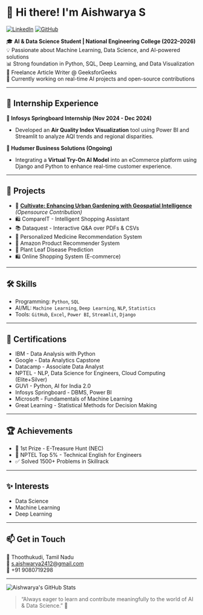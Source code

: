# 👋 Hi there! I'm Aishwarya S

[![LinkedIn](https://img.shields.io/badge/-LinkedIn-blue?logo=linkedin&style=flat-square)](https://www.linkedin.com/in/aishwarya-s-b99b90268/)
[![GitHub](https://img.shields.io/badge/-GitHub-black?logo=github&style=flat-square)](https://github.com/Aishwarya2422005)

🎓 **AI & Data Science Student | National Engineering College (2022–2026)**  
💡 Passionate about Machine Learning, Data Science, and AI-powered solutions  
📊 Strong foundation in Python, SQL, Deep Learning, and Data Visualization  
📝 Freelance Article Writer @ GeeksforGeeks  
🌱 Currently working on real-time AI projects and open-source contributions  

---

## 💼 Internship Experience

**📌 Infosys Springboard Internship (Nov 2024 - Dec 2024)**  
- Developed an **Air Quality Index Visualization** tool using Power BI and Streamlit to analyze AQI trends and regional disparities.

**📌 Hudsmer Business Solutions (Ongoing)**  
- Integrating a **Virtual Try-On AI Model** into an eCommerce platform using Django and Python to enhance real-time customer experience.

---

## 🚀 Projects

- 🌱 **[Cultivate: Enhancing Urban Gardening with Geospatial Intelligence](https://github.com/your-link)** *(Opensource Contribution)*  
- 🛍️ CompareIT - Intelligent Shopping Assistant  
- 📚 Dataquest - Interactive Q&A over PDFs & CSVs  
- 🧠 Personalized Medicine Recommendation System  
- 🛒 Amazon Product Recommender System  
- 🌿 Plant Leaf Disease Prediction  
- 🛍️ Online Shopping System (E-commerce)

---

## 🛠 Skills

- Programming: `Python`, `SQL`
- AI/ML: `Machine Learning`, `Deep Learning`, `NLP`, `Statistics`
- Tools: `GitHub`, `Excel`, `Power BI`, `Streamlit`, `Django`

---

## 📜 Certifications

- IBM - Data Analysis with Python  
- Google - Data Analytics Capstone  
- Datacamp - Associate Data Analyst  
- NPTEL - NLP, Data Science for Engineers, Cloud Computing (Elite+Silver)  
- GUVI - Python, AI for India 2.0  
- Infosys Springboard - DBMS, Power BI  
- Microsoft - Fundamentals of Machine Learning  
- Great Learning - Statistical Methods for Decision Making  

---

## 🏆 Achievements

- 🥇 1st Prize - E-Treasure Hunt (NEC)
- 🏅 NPTEL Top 5% - Technical English for Engineers  
- ✅ Solved 1500+ Problems in Skillrack  

---

## ✨ Interests

- Data Science  
- Machine Learning  
- Deep Learning  

---

## 📫 Get in Touch

📍 Thoothukudi, Tamil Nadu  
📧 s.aishwarya2412@gmail.com  
📱 +91 9080719298  

---

![Aishwarya's GitHub Stats](https://github-readme-stats.vercel.app/api?username=Aishwarya2422005&show_icons=true&theme=radical)

> “Always eager to learn and contribute meaningfully to the world of AI & Data Science.” 🌟
